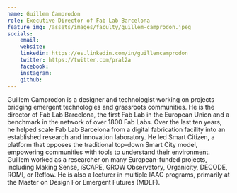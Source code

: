 ```yaml
---
name: Guillem Camprodon
role: Executive Director of Fab Lab Barcelona
feature_img: /assets/images/faculty/guillem-camprodon.jpeg
socials:
    email:
    website:
    linkedin: https://es.linkedin.com/in/guillemcamprodon
    twitter: https://twitter.com/pral2a
    facebook:
    instagram:
    github:
---
```


Guillem Camprodon is a designer and technologist working on projects bridging emergent technologies and grassroots communities. He is the director of Fab Lab Barcelona, the first Fab Lab in the European Union and a benchmark in the network of over 1800 Fab Labs. Over the last ten years, he helped scale Fab Lab Barcelona from a digital fabrication facility into an established research and innovation laboratory. He led Smart Citizen, a platform that opposes the traditional top-down Smart City model, empowering communities with tools to understand their environment. Guillem worked as a researcher on many European-funded projects, including Making Sense, iSCAPE, GROW Observatory, Organicity, DECODE, ROMI, or Reflow. He is also a lecturer in multiple IAAC programs, primarily at the Master on Design For Emergent Futures (MDEF).
